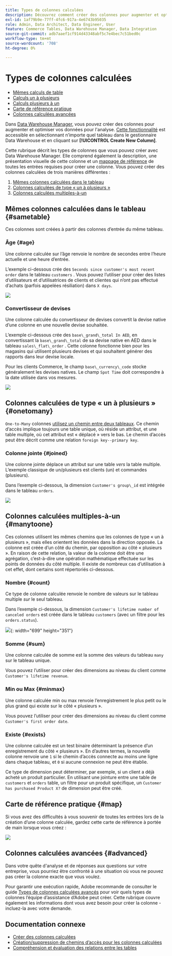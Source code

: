 ```yaml
---
title: Types de colonnes calculées
description: Découvrez comment créer des colonnes pour augmenter et optimiser vos données à analyser.
exl-id: 1af79b9e-77ff-4fc6-917a-4e6743b95035
role: Admin, Data Architect, Data Engineer, User
feature: Commerce Tables, Data Warehouse Manager, Data Integration
source-git-commit: adb7aaef1cf914d43348abf5c7e4bec7c51bed0c
workflow-type: tm+mt
source-wordcount: '708'
ht-degree: 0%

---
```


# Types de colonnes calculées

* [Mêmes calculs de table](#sametable)
* [Calculs un à plusieurs](#onetomany)
* [Calculs plusieurs à un](#manytoone)
* [Carte de référence pratique](#map)
* [Colonnes calculées avancées](#advanced)

Dans [Data Warehouse Manager](../data-warehouse-mgr/tour-dwm.md), vous pouvez créer des colonnes pour augmenter et optimiser vos données pour l&#39;analyse. [Cette fonctionnalité](../data-warehouse-mgr/creating-calculated-columns.md) est accessible en sélectionnant n’importe quel tableau dans le gestionnaire Data Warehouse et en cliquant sur **[!UICONTROL Create New Column]**.

Cette rubrique décrit les types de colonnes que vous pouvez créer avec Data Warehouse Manager. Elle comprend également la description, une présentation visuelle de cette colonne et un [mappage de référence](#map) de toutes les entrées requises pour créer une colonne. Vous pouvez créer des colonnes calculées de trois manières différentes :

1. [Mêmes colonnes calculées dans le tableau](#sametable)
1. [Colonnes calculées de type « un à plusieurs »](#onetomany)
1. [Colonnes calculées multiples-à-un](#manytoone)

## Mêmes colonnes calculées dans le tableau {#sametable}

Ces colonnes sont créées à partir des colonnes d’entrée du même tableau.

### Âge {#age}

Une colonne calculée sur l’âge renvoie le nombre de secondes entre l’heure actuelle et une heure d’entrée.

L’exemple ci-dessous crée des `Seconds since customer's most recent order` dans le tableau `customers` . Vous pouvez l’utiliser pour créer des listes d’utilisateurs et d’utilisatrices de clients et clientes qui n’ont pas effectué d’achats (parfois appelées résiliation) dans `X days`.

![](../../assets/age.gif)

### Convertisseur de devises

Une colonne calculée du convertisseur de devises convertit la devise native d’une colonne en une nouvelle devise souhaitée.

L’exemple ci-dessous crée des `base\_grand\_total In AED`, en convertissant la `base\_grand\_total` de sa devise native en AED dans le tableau `sales\_flat\_order` . Cette colonne fonctionne bien pour les magasins qui utilisent plusieurs devises et qui souhaitent générer des rapports dans leur devise locale.

Pour les clients Commerce, le champ `base\_currency\_code` stocke généralement les devises natives. Le champ `Spot Time` doit correspondre à la date utilisée dans vos mesures.

![](../../assets/currency_converter.png)

## Colonnes calculées de type « un à plusieurs » {#onetomany}

`One-to-Many` colonnes [utilisez un chemin entre deux tableaux](../../data-analyst/data-warehouse-mgr/create-paths-calc-columns.md). Ce chemin d’accès implique toujours une table unique, où réside un attribut, et une table multiple, où cet attribut est « déplacé » vers le bas. Le chemin d’accès peut être décrit comme une relation `foreign key--primary key`.

### Colonne jointe {#joined}

Une colonne jointe déplace un attribut sur une table *vers* la table multiple. L’exemple classique de un/plusieurs est clients (un) et commandes (plusieurs).

Dans l’exemple ci-dessous, la dimension `Customer's group\_id` est intégrée dans le tableau `orders`.

![](../../assets/joined_column.gif)

## Colonnes calculées multiples-à-un {#manytoone}

Ces colonnes utilisent les mêmes chemins que les colonnes de type « un à plusieurs », mais elles orientent les données dans la direction opposée. La colonne est créée d’un côté du chemin, par opposition au côté « plusieurs ». En raison de cette relation, la valeur de la colonne doit être une agrégation, c’est-à-dire une opération mathématique effectuée sur les points de données du côté multiple. Il existe de nombreux cas d’utilisation à cet effet, dont certains sont répertoriés ci-dessous.

### Nombre {#count}

Ce type de colonne calculée renvoie le nombre de valeurs sur le tableau multiple *sur* le seul tableau.

Dans l’exemple ci-dessous, la dimension `Customer's lifetime number of canceled orders` est créée dans le tableau `customers` (avec un filtre pour les `orders.status`).

![](../../assets/many_to_one.gif){: width="699" height="351"}

### Somme {#sum}

Une colonne calculée de somme est la somme des valeurs du tableau `many` sur le tableau unique.

Vous pouvez l’utiliser pour créer des dimensions au niveau du client comme `Customer's lifetime revenue`.

### Min ou Max {#minmax}

Une colonne calculée min ou max renvoie l’enregistrement le plus petit ou le plus grand qui existe sur le côté « plusieurs ».

Vous pouvez l’utiliser pour créer des dimensions au niveau du client comme `Customer's first order date`.

### Existe {#exists}

Une colonne calculée est un test binaire déterminant la présence d’un enregistrement du côté « plusieurs ». En d’autres termes, la nouvelle colonne renvoie une `1` si le chemin d’accès connecte au moins une ligne dans chaque tableau, et `0` si aucune connexion ne peut être établie.

Ce type de dimension peut déterminer, par exemple, si un client a déjà acheté un produit particulier. En utilisant une jointure entre une table de `customers` et `orders` table, un filtre pour un produit spécifique, un `Customer has purchased Product X?` de dimension peut être créé.

## Carte de référence pratique {#map}

Si vous avez des difficultés à vous souvenir de toutes les entrées lors de la création d’une colonne calculée, gardez cette carte de référence à portée de main lorsque vous créez :

![](../../assets/merged_reference_map.png)

## Colonnes calculées avancées {#advanced}

Dans votre quête d&#39;analyse et de réponses aux questions sur votre entreprise, vous pourriez être confronté à une situation où vous ne pouvez pas créer la colonne exacte que vous voulez.

Pour garantir une exécution rapide, Adobe recommande de consulter le guide [Types de colonnes calculées avancés](../../data-analyst/data-warehouse-mgr/adv-calc-columns.md) pour voir quels types de colonnes l’équipe d’assistance d’Adobe peut créer. Cette rubrique couvre également les informations dont vous avez besoin pour créer la colonne - incluez-la avec votre demande.

## Documentation connexe

* [Créer des colonnes calculées](../../data-analyst/data-warehouse-mgr/creating-calculated-columns.md)
* [Création/suppression de chemins d’accès pour les colonnes calculées](../../data-analyst/data-warehouse-mgr/create-paths-calc-columns.md)
* [Compréhension et évaluation des relations entre les tables](../../data-analyst/data-warehouse-mgr/table-relationships.md)
